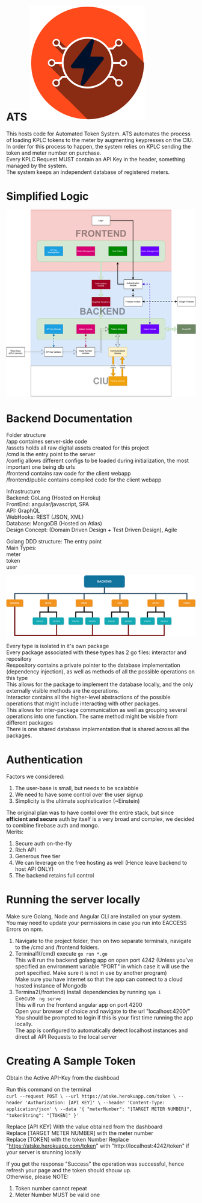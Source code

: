 # ATS ![logo](assets/logo/orange.png)

This hosts code for Automated Token System.
ATS automates the process of loading KPLC tokens to the meter by augmenting keypresses on the CIU.  
In order for this process to happen, the system relies on KPLC sending the token and meter number on purchase.  
Every KPLC Request MUST contain an API Key in the header, something managed by the system.  
The system keeps an independent database of registered meters.

# Simplified Logic

![structure](assets/logicv2.png)

# Backend Documentation

Folder structure  
/app containes server-side code  
/assets holds all raw digital assets created for this project  
/cmd is the entry point to the server  
/config allows different configs to be loaded during initialization, the most important one being db urls  
/frontend contains raw code for the client webapp  
/frontend/public contains compiled code for the client webapp

Infrastructure  
Backend: GoLang (Hosted on Heroku)  
FrontEnd: angular/javascript, SPA  
API: GraphQL  
WebHooks: REST (JSON, XML)  
Database: MongoDB (Hosted on Atlas)  
Design Concept: (Domain Driven Design + Test Driven Design), Agile

Golang DDD structure:
The entry point  
Main Types:  
meter  
token  
user

![structure](assets/structure.png)

Every type is isolated in it's own package  
Every package associated with these types has 2 go files: interactor and repository  
Respository contains a private pointer to the database implementation (dependency injection), as well as methods of all the possible operations on this type  
This allows for the package to implement the database locally, and the only externally visible methods are the operations.  
Interactor contains all the higher-level abstractions of the possible operations that might include interacting with other packages.  
This allows for inter-package communication as well as grouping several operations into one function. The same method might be visible from different packages  
There is one shared database implementation that is shared across all the packages.

# Authentication

Factors we considered:

1. The user-base is small, but needs to be scalabble
2. We need to have some control over the user signup
3. Simplicity is the ultimate sophistication (~Einstein)

The original plan was to have contol over the entire stack, but since **efficient and secure** auth by itself is a very broad and complex, we decided to combine firebase auth and mongo.  
Merits:

1. Secure auth on-the-fly
2. Rich API
3. Generous free tier
4. We can leverage on the free hosting as well (Hence leave backend to host API ONLY)
5. The backend retains full control

# Running the server locally

Make sure Golang, Node and Angular CLI are installed on your system.  
You may need to update your permissions in case you run into EACCESS Errors on npm.

1. Navigate to the project folder, then on two separate terminals, navigate to the /cmd and /frontend folders.
2. Terminal1(/cmd) execute `go run *.go`  
   This will run the backend golang app on open port 4242 (Unless you've specified an environment variable "PORT" in which case it will use the port specified. Make sure it is not in use by another program)  
   Make sure you have internet so that the app can connect to a cloud hosted instance of Mongodb
3. Termina2(/frontend) 
   Install dependencies by running `npm i`  
   Execute ` ng serve`  
   This will run the frontend angular app on port 4200  
   Open your browser of choice and navigate to the url "localhost:4200/"  
   You should be prompted to login if this is your first time running the app locally.  
   The app is configured to automatically detect localhost instances and direct all API Requests to the local server

# Creating A Sample Token

Obtain the Active API-Key from the dashboad

Run this command on the terminal  
`curl --request POST \ --url https://atske.herokuapp.com/token \ --header 'Authorization: [API KEY]' \ --header 'Content-Type: application/json' \ --data '{ "meterNumber": "[TARGET METER NUMBER]", "tokenString": "[TOKEN]" }'`

Replace [API KEY] With the value obtained from the dashboard  
Replace [TARGET METER NUMBER] with the meter number  
Replace [TOKEN] with the token Number
Replace "https://atske.herokuapp.com/token" with "http://localhost:4242/token" if your server is srunning locally

If you get the response "Success" the operation was successful, hence refresh your page and the token should shouw up.  
Otherwise, please NOTE:

1.  Token number cannot repeat
2.  Meter Number MUST be valid one
